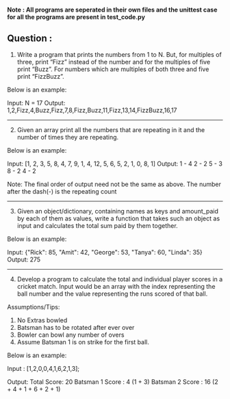 #### Note : All programs are seperated in their own files and the unittest case for all the programs are present in test_code.py

## Question :

1. Write a program that prints the numbers from 1 to N. 
But, for multiples of three,  print “Fizz” instead of the number and for the multiples of five print “Buzz”. 
For numbers which are multiples of both three and five print “FizzBuzz”.

Below is an example:

Input: N = 17
Output:
1,2,Fizz,4,Buzz,Fizz,7,8,Fizz,Buzz,11,Fizz,13,14,FizzBuzz,16,17

********************************************************************************************************************

2.  Given an array print all the numbers that are repeating in it and the number of times they are repeating.

Below is an example:

Input: [1, 2, 3, 5, 8, 4, 7, 9, 1, 4, 12, 5, 6, 5, 2, 1, 0, 8, 1]
Output:
1 - 4
2 - 2
5 - 3
8 - 2
4 - 2

Note: The final order of output need not be the same as above. The number after the dash(-) is the repeating count

********************************************************************************************************************


3. Given an object/dictionary, containing names as keys and amount_paid by each of them as
values, write a function that takes such an object as input and calculates the total sum paid by them together.

Below is an example:

Input: {"Rick": 85, "Amit": 42, "George": 53, "Tanya": 60, "Linda": 35}
Output: 275 

********************************************************************************************************************


4. Develop a program to calculate the total and individual player scores in a cricket match. 
Input would be an array with the index representing the ball number and the value representing the runs scored of that ball.

Assumptions/Tips:
1.	No Extras bowled
2.	Batsman has to be rotated after ever over
3.	Bowler can bowl any number of overs
4.	Assume Batsman 1 is on strike for the first ball.


Below is an example:

Input : [1,2,0,0,4,1,6,2,1,3];

Output:
Total Score: 20
Batsman 1 Score : 4 (1 + 3)
Batsman 2 Score : 16 (2 + 4 + 1 + 6 + 2 + 1)
